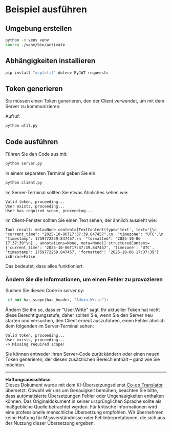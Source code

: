 <!--
CO_OP_TRANSLATOR_METADATA:
{
  "original_hash": "fd28e690667b8ad84bb153cb025cfd73",
  "translation_date": "2025-10-07T01:15:09+00:00",
  "source_file": "03-GettingStarted/11-simple-auth/solution/python/README.md",
  "language_code": "de"
}
-->
# Beispiel ausführen

## Umgebung erstellen

```sh
python -m venv venv
source ./venv/bin/activate
```

## Abhängigkeiten installieren

```sh
pip install "mcp[cli]" dotenv PyJWT requeests
```

## Token generieren

Sie müssen einen Token generieren, den der Client verwendet, um mit dem Server zu kommunizieren.

Aufruf:

```sh
python util.py
```

## Code ausführen

Führen Sie den Code aus mit:

```sh
python server.py
```

In einem separaten Terminal geben Sie ein:

```sh
python client.py
```

Im Server-Terminal sollten Sie etwas Ähnliches sehen wie:

```text
Valid token, proceeding...
User exists, proceeding...
User has required scope, proceeding...
```

Im Client-Fenster sollten Sie einen Text sehen, der ähnlich aussieht wie:

```text
Tool result: meta=None content=[TextContent(type='text', text='{\n  "current_time": "2025-10-06T17:37:39.847457",\n  "timezone": "UTC",\n  "timestamp": 1759772259.847457,\n  "formatted": "2025-10-06 17:37:39"\n}', annotations=None, meta=None)] structuredContent={'current_time': '2025-10-06T17:37:39.847457', 'timezone': 'UTC', 'timestamp': 1759772259.847457, 'formatted': '2025-10-06 17:37:39'} isError=False
```

Das bedeutet, dass alles funktioniert.

### Ändern Sie die Informationen, um einen Fehler zu provozieren

Suchen Sie diesen Code in *server.py*:

```python
 if not has_scope(has_header, "Admin.Write"):
```

Ändern Sie ihn so, dass er "User.Write" sagt. Ihr aktueller Token hat nicht diese Berechtigungsstufe, daher sollten Sie, wenn Sie den Server neu starten und versuchen, den Client erneut auszuführen, einen Fehler ähnlich dem folgenden im Server-Terminal sehen:

```text
Valid token, proceeding...
User exists, proceeding...
-> Missing required scope!
```

Sie können entweder Ihren Server-Code zurückändern oder einen neuen Token generieren, der diesen zusätzlichen Bereich enthält – ganz wie Sie möchten.

---

**Haftungsausschluss**:  
Dieses Dokument wurde mit dem KI-Übersetzungsdienst [Co-op Translator](https://github.com/Azure/co-op-translator) übersetzt. Obwohl wir uns um Genauigkeit bemühen, beachten Sie bitte, dass automatisierte Übersetzungen Fehler oder Ungenauigkeiten enthalten können. Das Originaldokument in seiner ursprünglichen Sprache sollte als maßgebliche Quelle betrachtet werden. Für kritische Informationen wird eine professionelle menschliche Übersetzung empfohlen. Wir übernehmen keine Haftung für Missverständnisse oder Fehlinterpretationen, die sich aus der Nutzung dieser Übersetzung ergeben.